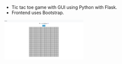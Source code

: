 - Tic tac toe game with GUI using Python with Flask.
- Frontend uses Bootstrap.
<img src="example.png" width="50%">
